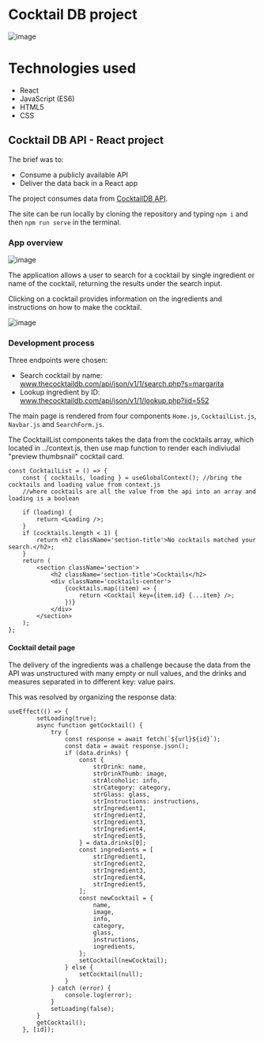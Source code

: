 # Cocktail DB project

![image](https://i.imgur.com/1f85L15.jpg)


# Technologies used
* React
* JavaScript (ES6)
* HTML5
* CSS


## Cocktail DB API - React project

The brief was to:
* Consume a publicly available API
* Deliver the data back in a React app

The project consumes data from [CocktailDB API](https://www.thecocktaildb.com/api.php).

The site can be run locally by cloning the repository and typing ```npm i``` and then ```npm run serve``` in the terminal.

### App overview

![image](https://i.imgur.com/OLOn8ea.png)

The application allows a user to search for a cocktail by single ingredient or name of the cocktail, returning the results under the search input.

Clicking on a cocktail provides information on the ingredients and instructions on how to make the cocktail.

![image](https://i.imgur.com/K6huWYt.png)



### Development process

Three endpoints were chosen:

* Search cocktail by name: www.thecocktaildb.com/api/json/v1/1/search.php?s=margarita
* Lookup ingredient by ID: www.thecocktaildb.com/api/json/v1/1/lookup.php?iid=552


The main page is rendered from four components ```Home.js```, ```CocktailList.js```, ```Navbar.js``` and ```SearchForm.js```.

The CocktailList components takes the data from the cocktails array, which located in ../context.js, then use map function to render each indiviudal "preview thumbsnail" cocktail card.
```
const CocktailList = () => {
	const { cocktails, loading } = useGlobalContext(); //bring the cocktails and loading value from context.js
	//where cocktails are all the value from the api into an array and loading is a boolean

	if (loading) {
		return <Loading />;
	}
	if (cocktails.length < 1) {
		return <h2 className='section-title'>No cocktails matched your search.</h2>;
	}
	return (
		<section className='section'>
			<h2 className='section-title'>Cocktails</h2>
			<div className='cocktails-center'>
				{cocktails.map((item) => {
					return <Cocktail key={item.id} {...item} />;
				})}
			</div>
		</section>
	);
};
```

#### Cocktail detail page

The delivery of the ingredients was a challenge because the data from the API was unstructured with many empty or null values, and the drinks and measures separated in to different key: value pairs.

This was resolved by organizing the response data:

```
useEffect(() => {
		setLoading(true);
		async function getCocktail() {
			try {
				const response = await fetch(`${url}${id}`);
				const data = await response.json();
				if (data.drinks) {
					const {
						strDrink: name,
						strDrinkThumb: image,
						strAlcoholic: info,
						strCategory: category,
						strGlass: glass,
						strInstructions: instructions,
						strIngredient1,
						strIngredient2,
						strIngredient3,
						strIngredient4,
						strIngredient5,
					} = data.drinks[0];
					const ingredients = [
						strIngredient1,
						strIngredient2,
						strIngredient3,
						strIngredient4,
						strIngredient5,
					];
					const newCocktail = {
						name,
						image,
						info,
						category,
						glass,
						instructions,
						ingredients,
					};
					setCocktail(newCocktail);
				} else {
					setCocktail(null);
				}
			} catch (error) {
				console.log(error);
			}
			setLoading(false);
		}
		getCocktail();
	}, [id]);
```

